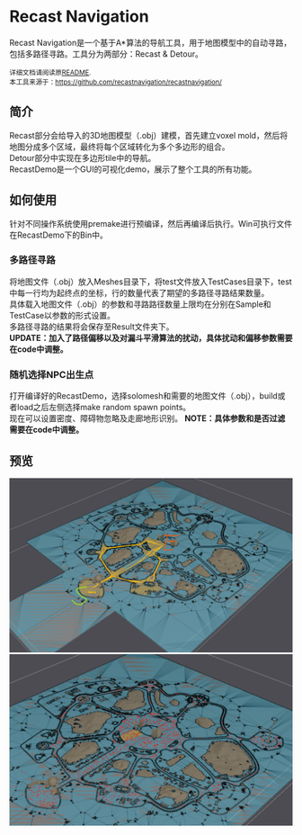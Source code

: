 # Recast Navigation
Recast Navigation是一个基于A*算法的导航工具，用于地图模型中的自动寻路，包括多路径寻路。工具分为两部分：Recast & Detour。

<small>详细文档请阅读原[README](README_ori.md). <br>
本工具来源于：https://github.com/recastnavigation/recastnavigation/ </small>


## 简介
Recast部分会给导入的3D地图模型（.obj）建模，首先建立voxel mold，然后将地图分成多个区域，最终将每个区域转化为多个多边形的组合。<br>
Detour部分中实现在多边形tile中的导航。<br>
RecastDemo是一个GUI的可视化demo，展示了整个工具的所有功能。

## 如何使用

针对不同操作系统使用premake进行预编译，然后再编译后执行。Win可执行文件在RecastDemo下的Bin中。<br>
### 多路径寻路
将地图文件（.obj）放入Meshes目录下，将test文件放入TestCases目录下，test中每一行均为起终点的坐标，行的数量代表了期望的多路径寻路结果数量。<br>
具体载入地图文件（.obj）的参数和寻路路径数量上限均在分别在Sample和TestCase以参数的形式设置。<br>
多路径寻路的结果将会保存至Result文件夹下。<br>
**UPDATE：加入了路径偏移以及对漏斗平滑算法的扰动，具体扰动和偏移参数需要在code中调整。**

### 随机选择NPC出生点
打开编译好的RecastDemo，选择solomesh和需要的地图文件（.obj），build或者load之后左侧选择make random spawn points。<br>
现在可以设置密度、障碍物忽略及走廊地形识别。
**NOTE：具体参数和是否过滤需要在code中调整。**


## 预览

![screenshot of tme navigation result](tmeland_multipath_navigation_shifted.png)
![screenshot of tmeland points picking result](tmeland_random_pp_obstacle-detect_density-check_corridor-checlk,_no-igonored-obstacle.png)


